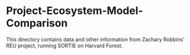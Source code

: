 # Project-Ecosystem-Model-Comparison

This directory contains data and other information from Zachary Robbins' REU project, running SORTIE on Harvard Forest.
